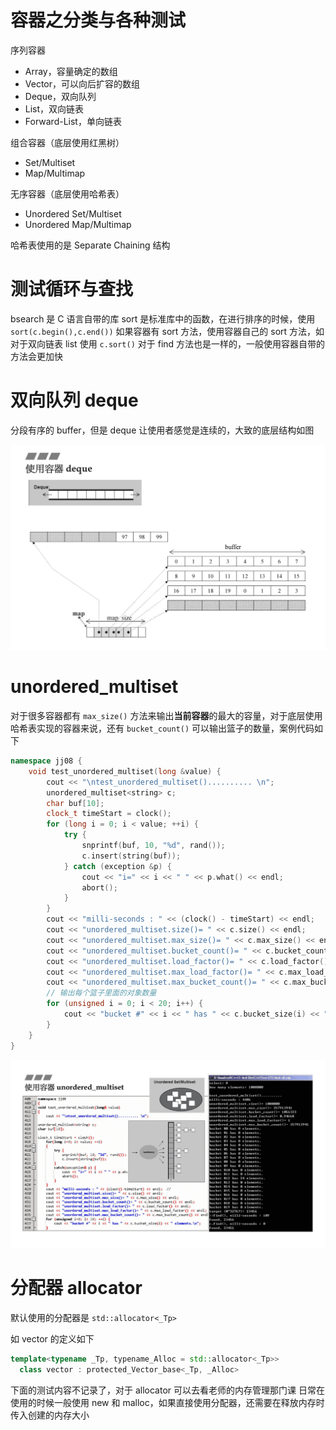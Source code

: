 # 容器之分类与各种测试

序列容器

- Array，容量确定的数组
- Vector，可以向后扩容的数组
- Deque，双向队列
- List，双向链表
- Forward-List，单向链表

组合容器（底层使用红黑树）

- Set/Multiset
- Map/Multimap

无序容器（底层使用哈希表）

- Unordered Set/Multiset
- Unordered Map/Multimap

哈希表使用的是 Separate Chaining 结构

# 测试循环与查找

bsearch 是 C 语言自带的库
sort 是标准库中的函数，在进行排序的时候，使用 `sort(c.begin(),c.end())`
如果容器有 sort 方法，使用容器自己的 sort 方法，如对于双向链表 list 使用 `c.sort()`
对于 find 方法也是一样的，一般使用容器自带的方法会更加快

# 双向队列 deque

分段有序的 buffer，但是 deque 让使用者感觉是连续的，大致的底层结构如图

![deque-struct](./img/lecture1/deque-struct.png)

# unordered_multiset

对于很多容器都有 `max_size()` 方法来输出**当前容器**的最大的容量，对于底层使用哈希表实现的容器来说，还有 `bucket_count()` 可以输出篮子的数量，案例代码如下

```C++
namespace jj08 {
    void test_unordered_multiset(long &value) {
        cout << "\ntest_unordered_multiset().......... \n";
        unordered_multiset<string> c;
        char buf[10];
        clock_t timeStart = clock();
        for (long i = 0; i < value; ++i) {
            try {
                snprintf(buf, 10, "%d", rand());
                c.insert(string(buf));
            } catch (exception &p) {
                cout << "i=" << i << " " << p.what() << endl;
                abort();
            }
        }
        cout << "milli-seconds : " << (clock() - timeStart) << endl;
        cout << "unordered_multiset.size()= " << c.size() << endl;
        cout << "unordered_multiset.max_size()= " << c.max_size() << endl;
        cout << "unordered_multiset.bucket_count()= " << c.bucket_count() << endl; //除数篮子的数量
        cout << "unordered_multiset.load_factor()= " << c.load_factor() << endl; // 载重因子
        cout << "unordered_multiset.max_load_factor()= " << c.max_load_factor(); // 最大的载重因子
        cout << "unordered_multiset.max_bucket_count()= " << c.max_bucket_count() << endl;
        // 输出每个篮子里面的对象数量
        for (unsigned i = 0; i < 20; i++) {
            cout << "bucket #" << i << " has " << c.bucket_size(i) << "elements.\n";
        }
    }
}
```

![unordered_multiset-example](./img/lecture1/unordered_multiset-example.png)

# 分配器 allocator

默认使用的分配器是 `std::allocator<_Tp>`

如 vector 的定义如下
```C++
template<typename _Tp, typename_Alloc = std::allocator<_Tp>>
  class vector : protected_Vector_base<_Tp, _Alloc>
```

下面的测试内容不记录了，对于 allocator 可以去看老师的内存管理那门课
日常在使用的时候一般使用 new 和 malloc，如果直接使用分配器，还需要在释放内存时传入创建的内存大小